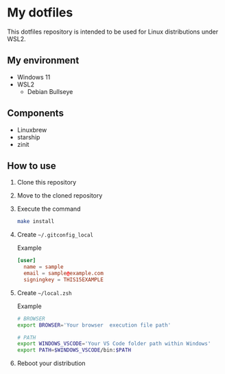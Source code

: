 # My dotfiles

This dotfiles repository is intended to be used for Linux distributions under WSL2.

## My environment

- Windows 11
- WSL2
  - Debian Bullseye

## Components

- Linuxbrew
- starship
- zinit

## How to use

1. Clone this repository
2. Move to the cloned repository
3. Execute the command
    ```bash
    make install
    ```
4. Create `~/.gitconfig_local`

   Example
    ```toml
    [user]
      name = sample
      email = sample@example.com
      signingkey = THIS15EXAMPLE
    ```
5. Create `~/local.zsh`

   Example
    ```zsh
    # BROWSER
    export BROWSER='Your browser  execution file path'

    # PATH
    export WINDOWS_VSCODE='Your VS Code folder path within Windows'
    export PATH=$WINDOWS_VSCODE/bin:$PATH
    ```
6. Reboot your distribution
